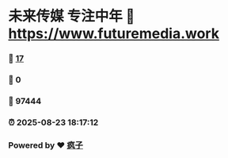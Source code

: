 # 未来传媒 专注中年 :link: https://www.futuremedia.work 
### :page_facing_up: [17](https://www.futuremedia.work/tag.html) 
### :speech_balloon: 0 
### :hibiscus: 97444 
### :alarm_clock: 2025-08-23 18:17:12 
### Powered by :heart: [疯子](https://github.com/granthuang999/Gmeek)
